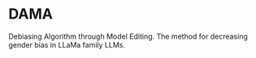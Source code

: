 # DAMA
Debiasing Algorithm through Model Editing. The method for decreasing gender bias in LLaMa family LLMs.
